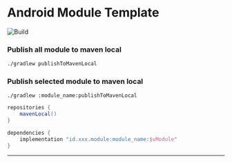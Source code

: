 # Android Module Template

![Build](https://img.shields.io/github/actions/workflow/status/x-syaifullah-x/android-modules/linux_os.yml?master&style=flat-square)


[//]: # (![Build]&#40;https://shields.io/github/workflow/status/x-syaifullah-x/android-modules/build__publish_maven_local/master?event=push&logo=github&label=Build&#41;)
[//]: # ([![x-syaifullah-x]&#40;https://circleci.com/gh/x-syaifullah-x/android-module/tree/master.svg?style=svg&#41;]&#40;https://circleci.com/gh/x-syaifullah-x/android-module/tree/master&#41;)

### Publish all module to maven local
```bash
./gradlew publishToMavenLocal
```

### Publish selected module to maven local
```
./gradlew :module_name:publishToMavenLocal
```

```gradle
repositories {
    mavenLocal()
}

dependencies {
    implementation "id.xxx.module:module_name:$vModule"
}
```
---
